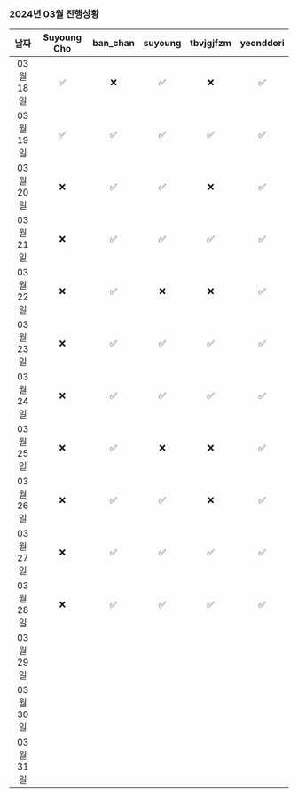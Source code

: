 ### 2024년 03월 진행상황
| 날짜 | Suyoung Cho | ban_chan | suyoung | tbvjgjfzm | yeonddori |
|:---:|:---:|:---:|:---:|:---:|:---:|
| 03월 18일 | ✅ | ❌ | ✅ | ❌ | ✅ |
| 03월 19일 | ✅ | ✅ | ✅ | ✅ | ✅ |
| 03월 20일 | ❌ | ✅ | ✅ | ❌ | ✅ |
| 03월 21일 | ❌ | ✅ | ✅ | ✅ | ✅ |
| 03월 22일 | ❌ | ✅ | ❌ | ❌ | ✅ |
| 03월 23일 | ❌ | ✅ | ✅ | ✅ | ✅ |
| 03월 24일 | ❌ | ✅ | ✅ | ✅ | ✅ |
| 03월 25일 | ❌ | ✅ | ❌ | ❌ | ✅ |
| 03월 26일 | ❌ | ✅ | ✅ | ❌ | ✅ |
| 03월 27일 | ❌ | ✅ | ✅ | ✅ | ✅ |
| 03월 28일 | ❌ | ✅ | ✅ | ✅ | ✅ |
| 03월 29일 | | | | | |
| 03월 30일 | | | | | |
| 03월 31일 | | | | | |
